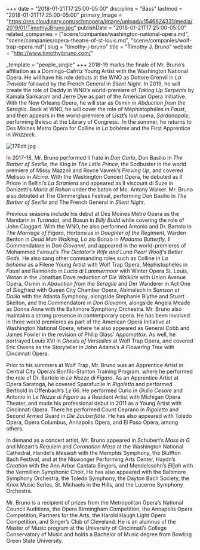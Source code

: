 +++
date = "2018-01-21T17:25:00-05:00"
discipline = "Bass"
lastmod = "2018-01-21T17:25:00-05:00"
primary_image = "https://res.cloudinary.com/schmopera/image/upload/v1546624331/media/2019/01/TimothyJBruno.jpg"
publishDate = "2018-01-21T17:25:00-05:00"
related_companies = ["scene/companies/washington-national-opera.md", "scene/companies/opera-theatre-of-st-louis.md", "scene/companies/wolf-trap-opera.md"]
slug = "timothy-j-bruno"
title = "Timothy J. Bruno"
website = "http://www.timothyjbruno.com/"

_template = "people_single"
+++
2018-19 marks the finale of Mr. Bruno’s affiliation as a Domingo-Cafritz Young Artist with the Washington National Opera. He will have his role debuts at the WNO as Dottore Grenvil in _La Traviata_ followed by the French General in _Silent Night_. In 2019, he will create the role of Daddy in WNO’s world-premiere of _Taking Up Serpents_ by Kamala Sankaram and Jerre Dye as part of the American Opera Initiative. With the New Orleans Opera, he will star as Osmin in _Abduction from the Seraglio_. Back at WNO, he will cover the role of Méphistophélès in _Faust_, and then appears in the world-premiere of Liszt’s lost opera, _Sardanapale_, performing Beleso at the Library of Congress.  In the summer, he returns to Des Moines Metro Opera for Colline in _La bohème_ and the First Apprentice in _Wozzeck_.  

![17Edit.jpg](https://static1.squarespace.com/static/5335a1d5e4b044cf7c29ffc2/t/59e627ebcd39c32f0b64908e/1508255732541/17Edit.jpg?format=750w)

In 2017-18, Mr. Bruno performed Il frate in _Don Carlo_, Don Basilio in _The Barber of Seville_, the King in _The Little Prince_, the Sodbuster in the world premiere of Missy Mazzoli and Royce Vavrek’s _Proving Up_, and covered Melisso in _Alcina_. With the Washington Concert Opera, he debuted as Il Priore in Bellini’s _La Straniera_ and appeared as Il viscount di Suze in Donizetti’s _Maria di Rohan_ under the baton of Mo. Antony Walker. Mr. Bruno also debuted at The Glimmerglass Festival, performing Don Basilio in _The Barber of Seville_ and The French General in _Silent Night_.

Previous seasons include his debut at Des Moines Metro Opera as the Mandarin in _Turandot_, and Bosun in _Billy Budd_ while covering the role of John Claggart. With the WNO, he also performed Antonio and Dr. Bartolo in _The Marriage of Figaro_, Hortensius in _Daughter of the Regiment_, Warden Benton in _Dead Man Walking_, Lo zio Bonzo in _Madama Butterfly_, Il Commendatore in _Don Giovanni,_ and appeared in the world-premieres of Mohammed Fairouz’s _The Dictator’s Wife and Luna Pearl Woolf’s Better Gods_. He also sang other commanding roles such as Colline in _La bohème_ as a Filene Young Artist with Wolf Trap Opera, Méphistophélès in _Faust_ and Raimondo in _Lucia di Lammermoor_ with Winter Opera St. Louis, Wotan in the Jonathan Dove reduction of _Die Walküre_ with Union Avenue Opera, Osmin in _Abduction from the Seraglio_ and Der Wanderer in Act One of _Siegfried_ with Queen City Chamber Opera, Abimélech in _Samson et Dalila_ with the Atlanta Symphony, alongside Stephanie Blythe and Stuart Skelton, and the Commendatore in _Don Giovanni_, alongside Angela Meade as Donna Anna with the Baltimore Symphony Orchestra. Mr. Bruno also maintains a strong presence in contemporary opera. He has been involved in three world premieres as part of the American Opera Initiative at Washington National Opera, where he also appeared as General Cobb and James Fowler in the revision of Philip Glass’ _Appomattox_. As well, he portrayed Louis XVI in _Ghosts of Versailles_ at Wolf Trap Opera, and covered Eric Owens as the Storyteller in John Adams’s _A Flowering Tree_ with Cincinnati Opera.

Prior to his summers at Wolf Trap, Mr. Bruno was an Apprentice Artist in Central City Opera’s Bonfils-Stanton Training Program, where he performed the role of Dr. Bartolo in _Le Nozze di Figaro_. As an Apprentice Artist at Opera Saratoga, he covered Sparafucile in _Rigoletto_ and performed Berthold in Offenbach’s _Le 66_. He performed Curio in _Giulio Cesare_ and Antonio in _Le Nozze di Figaro_ as a Resident Artist with Michigan Opera Theater, and made his professional debut in 2011 as a Young Artist with Cincinnati Opera. There he performed Count Ceprano in _Rigoletto_ and Second Armed Guard in _Die Zauberflöte_. He has also appeared with Toledo Opera, Opera Columbus, Annapolis Opera, and El Paso Opera, among others.

In demand as a concert artist, Mr. Bruno appeared in Schubert’s _Mass in G_ and Mozart’s _Requiem_ and _Coronation Mass_ at the Washington National Cathedral, Handel’s _Messiah_ with the Memphis Symphony, the Bluffton Bach Festival, and at the Niswonger Performing Arts Center, Haydn’s _Creation_ with the Ann Arbor Cantata Singers, and Mendelssohn’s _Elijah_ with the Vermillion Symphonic Choir. He has also appeared with the Baltimore Symphony Orchestra, the Toledo Symphony, the Dayton Bach Society, the Knox Music Series, St. Michaels in the Hills, and the Lucerne Symphony Orchestra.

Mr. Bruno is a recipient of prizes from the Metropolitan Opera’s National Council Auditions, the Opera Birmingham Competition, the Annapolis Opera Competition, Partners for the Arts, the Harold Haugh Light Opera Competition, and Singer’s Club of Cleveland. He is an alumnus of the Master of Music program at the University of Cincinnati’s College Conservatory of Music and holds a Bachelor of Music degree from Bowling Green State University.